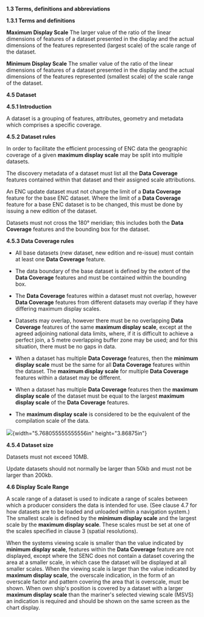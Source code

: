 **1.3 Terms, definitions and abbreviations**

**1.3.1 Terms and definitions**

**Maximum Display Scale**
The larger value of the ratio of the linear dimensions of features of a dataset presented in the display and the actual dimensions of the features represented (largest scale) of the scale range of the dataset.

**Minimum Display Scale**
The smaller value of the ratio of the linear dimensions of features of a dataset presented in the display and the actual dimensions of the features represented (smallest scale) of the scale range of the dataset.

**4.5 Dataset**

**4.5.1 Introduction**

A dataset is a grouping of features, attributes, geometry and metadata
which comprises a specific coverage.

**4.5.2 Dataset rules**

In order to facilitate the efficient processing of ENC data the
geographic coverage of a given **maximum display scale** may be split
into multiple datasets.

The discovery metadata of a dataset must list all the **Data Coverage**
features contained within that dataset and their assigned scale
attributions.

An ENC update dataset must not change the limit of a **Data Coverage**
feature for the base ENC dataset. Where the limit of a **Data Coverage**
feature for a base ENC dataset is to be changed, this must be done by
issuing a new edition of the dataset.

Datasets must not cross the 180° meridian; this includes both the **Data
Coverage** features and the bounding box for the dataset.

**4.5.3 Data Coverage rules**

-   All base datasets (new dataset, new edition and re-issue) must
    contain at least one **Data Coverage** feature.

-   The data boundary of the base dataset is defined by the extent of
    the **Data Coverage** features and must be contained within the
    bounding box.

-   The **Data Coverage** features within a dataset must not overlap,
    however **Data Coverage** features from different datasets may
    overlap if they have differing maximum display scales.

-   Datasets may overlap, however there must be no overlapping **Data
    Coverage** features of the same **maximum display scale**, except at
    the agreed adjoining national data limits, where, if it is difficult
    to achieve a perfect join, a 5 metre overlapping buffer zone may be
    used; and for this situation, there must be no gaps in data.

-   When a dataset has multiple **Data Coverage** features, then the
    **minimum display scale** must be the same for all **Data Coverage**
    features within the dataset. The **maximum display scale** for
    multiple **Data Coverage** features within a dataset may be
    different.

-   When a dataset has multiple **Data Coverage** features then the
    **maximum display scale** of the dataset must be equal to the
    largest **maximum display scale** of the **Data Coverage** features.

-   The **maximum display scale** is considered to be the equivalent of
    the compilation scale of the data.

![](vertopal_48dbacc662574efc805cb17e67aadfd2/media/image1.wmf){width="5.768055555555556in"
height="3.86875in"}

**4.5.4 Dataset size**

Datasets must not exceed 10MB.

Update datasets should not normally be larger than 50kb and must not be
larger than 200kb.

**4.6 Display Scale Range**

A scale range of a dataset is used to indicate a range of scales between
which a producer considers the data is intended for use. (See clause 4.7
for how datasets are to be loaded and unloaded within a navigation
system.) The smallest scale is defined by the **minimum display scale**
and the largest scale by the **maximum display scale**. These scales
must be set at one of the scales specified in clause 3 (spatial
resolutions).

When the systems viewing scale is smaller than the value indicated by
**minimum display scale**, features within the **Data Coverage** feature
are not displayed, except where the SENC does not contain a dataset
covering the area at a smaller scale, in which case the dataset will be
displayed at all smaller scales. When the viewing scale is larger than
the value indicated by **maximum display scale**, the overscale
indication, in the form of an overscale factor and pattern covering the
area that is overscale, must be shown. When own ship's position is
covered by a dataset with a larger **maximum display scale** than the
mariner's selected viewing scale (MSVS) an indication is required and
should be shown on the same screen as the chart display.
